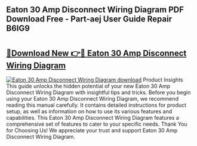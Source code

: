 ## Eaton 30 Amp Disconnect Wiring Diagram PDF Download Free - Part-aej User Guide Repair B6IG9

# <h2><a href="http://dfiaw9f.blite.top/?on=Eaton+30+Amp+Disconnect+Wiring+Diagram">🔗Download New 👉🔴 Eaton 30 Amp Disconnect Wiring Diagram</a></h2>

[![Eaton 30 Amp Disconnect Wiring Diagram download](https://i.imgur.com/lujVjoI.png)](http://dfiaw9f.blite.top/?on=Eaton+30+Amp+Disconnect+Wiring+Diagram)
Product Insights This guide unlocks the hidden potential of your new Eaton 30 Amp Disconnect Wiring Diagram with insightful tips and tricks. Before you begin using your Eaton 30 Amp Disconnect Wiring Diagram, we recommend reading this manual carefully. It contains detailed instructions for product setup, as well as information on how to use its various features and capabilities. This Eaton 30 Amp Disconnect Wiring Diagram features a comprehensive set of features to cater to your specific needs. Thank You for Choosing Us! We appreciate your trust and support Eaton 30 Amp Disconnect Wiring Diagram.

